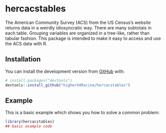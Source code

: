 
<!-- README.md is generated from README.Rmd. Please edit that file -->

# hercacstables

<!-- badges: start -->
<!-- badges: end -->

The American Community Survey (ACS) from the US Census’s website returns
data in a weirdly idiosyncratic way. There are many subtotals in each
table. Grouping variables are organized in a tree-like, rather than
tabular fashion. This package is intended to make it easy to access and
use the ACS data with R.

## Installation

You can install the development version from
[GitHub](https://github.com/) with:

``` r
# install.packages("devtools")
devtools::install_github("higherX4Racine/hercacstables")
```

## Example

This is a basic example which shows you how to solve a common problem:

``` r
library(hercacstables)
## basic example code
```
